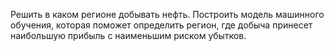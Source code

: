 Решить в каком регионе добывать нефть.
Построить модель машинного обучения,
которая поможет определить регион,
где добыча принесет наибольшую прибыль с наименьшим риском убытков.
